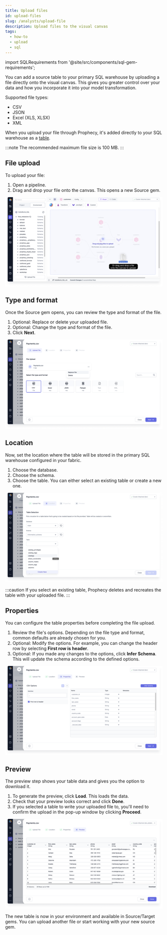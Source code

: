 ```yaml
---
title: Upload files
id: upload-files
slug: /analysts/upload-file
description: Upload files to the visual canvas
tags:
  - how-to
  - upload
  - sql
---
```


import SQLRequirements from '@site/src/components/sql-gem-requirements';

<SQLRequirements
  execution_engine="SQL Warehouse"
  sql_package_name=""
  sql_package_version=""
/>

You can add a source table to your primary SQL warehouse by uploading a file directly onto the visual canvas. This gives you greater control over your data and how you incorporate it into your model transformation.

Supported file types:

- CSV
- JSON
- Excel (XLS, XLSX)
- XML

When you upload your file through Prophecy, it's added directly to your SQL warehouse as a [table](docs/analysts/development/gems/source-target/source-target.md#tables).

:::note
The recommended maximum file size is 100&nbsp;MB.
:::

## File upload

To upload your file:

1. Open a pipeline.
1. Drag and drop your file onto the canvas. This opens a new Source gem.

![Upload file by dragging and dropping](img/upload-file-drag-drop.png)

## Type and format

Once the Source gem opens, you can review the type and format of the file.

1. Optional: Replace or delete your uploaded file.
1. Optional: Change the type and format of the file.
1. Click **Next**.

![Select your file type and format](img/upload-file-type-format.png)

## Location

Now, set the location where the table will be stored in the primary SQL warehouse configured in your fabric.

1. Choose the database.
1. Choose the schema.
1. Choose the table. You can either select an existing table or create a new one.

![Select the table location](img/upload-file-location.png)

:::caution
If you select an existing table, Prophecy deletes and recreates the table with your uploaded file.
:::

## Properties

You can configure the table properties before completing the file upload.

1. Review the file's options. Depending on the file type and format, common defaults are already chosen for you.
2. Optional: Modify the options. For example, you can change the header row by selecting **First row is header**.
3. Optional: If you made any changes to the options, click **Infer Schema**. This will update the schema according to the defined options.

![Configure the table properties](img/upload-file-properties.png)

## Preview

The preview step shows your table data and gives you the option to download it.

1. To generate the preview, click **Load**. This loads the data.
1. Check that your preview looks correct and click **Done**.
1. If you selected a table to write your uploaded file to, you'll need to confirm the upload in the pop-up window by clicking **Proceed**.

![Preview the table](img/upload-file-preview.png)

The new table is now in your environment and available in Source/Target gems. You can upload another file or start working with your new source gem.
